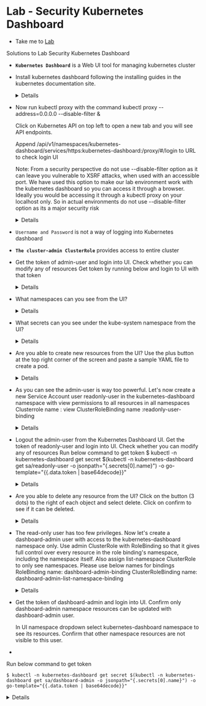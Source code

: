 # Lab - Security Kubernetes Dashboard
  
  - Take me to [Lab](https://kodekloud.com/topic/labs-secure-kubernetes-dashboard/)

Solutions to Lab Security Kubernetes Dashboard

- **`Kubernetes Dashboard`** is a Web UI tool for managing kubernetes cluster

- Install kubernetes dashboard following the installing guides in the kubernetes documentation site.

  <details>
  ```
  $ kubectl apply -f https://raw.githubusercontent.com/kubernetes/dashboard/v2.0.0/aio/deploy/recommended.yaml
  ```
  </details>

- Now run kubectl proxy with the command kubectl proxy --address=0.0.0.0 --disable-filter &

    Click on Kubernetes API on top left to open a new tab and you will see API endpoints.

    Append /api/v1/namespaces/kubernetes-dashboard/services/https:kubernetes-dashboard:/proxy/#/login to URL to check login UI

    Note: From a security perspective do not use --disable-filter option as it can leave you vulnerable to XSRF attacks, when used with an accessible port. We have used this option to make our lab environment work with the kubernetes dashboard so you can access it through a browser. Ideally you would be accessing it through a kubectl proxy on your localhost only. So in actual environments do not use --disable-filter option as its a major security risk

  <details>
  ```
  OK
  ```
  </details>

- `Username and Password` is not a way of logging into Kubernetes dashboard

- **`The cluster-admin ClusterRole`**  provides access to entire cluster

- Get the token of admin-user and login into UI. Check whether you can modify any of resources
Get token by running below and login to UI with that token

  <details>
  ```
  $ kubectl -n kubernetes-dashboard get secret $(kubectl -n kubernetes-dashboard get sa/admin-user -o jsonpath="{.secrets[0].name}") -o go-template="{{.data.token | base64decode}}"

  OK
  ```
  </details>
- What namespaces can you see from the UI?  
  <details>
  ```
  All of the above
  ```
  </details>

- What secrets can you see under the kube-system namespace from the UI?

  <details>
  ```
  All of the above
  ```
  </details>

- Are you able to create new resources from the UI?
Use the plus button at the top right corner of the screen and paste a sample YAML file to create a pod.
  <details>
  ```
  Yes
  ```
  </details>

- As you can see the admin-user is way too powerful. Let's now create a new Service Account user readonly-user in the kubernetes-dashboard namespace with view permissions to all resources in all namespaces
Clusterrole name : view
ClusterRoleBinding name :readonly-user-binding
  <details>
  ```

      cat <<EOF | kubectl apply -f -

      apiVersion: v1

      kind: ServiceAccount

      metadata:

        name: readonly-user

        namespace: kubernetes-dashboard

      EOF

      cat <<EOF | kubectl apply -f -

      apiVersion: rbac.authorization.k8s.io/v1

      kind: ClusterRoleBinding

      metadata:

        name: readonly-user-binding

      roleRef:

        apiGroup: rbac.authorization.k8s.io

        kind: ClusterRole

        name: view

      subjects:

      - kind: ServiceAccount

        name: readonly-user

        namespace: kubernetes-dashboard

      EOF

  ```
  </details>
- Logout the admin-user from the Kubernetes Dashboard UI. Get the token of readonly-user and login into UI.
Check whether you can modify any of resources
Run below command to get token
$ kubectl -n kubernetes-dashboard get secret $(kubectl -n kubernetes-dashboard get sa/readonly-user -o jsonpath="{.secrets[0].name}") -o go-template="{{.data.token | base64decode}}"
  <details>
  ```
  OK
  ```
  </details>
- Are you able to delete any resource from the UI?
Click on the button (3 dots) to the right of each object and select delete. Click on confirm to see if it can be deleted.
  <details>
  ```
  No
  ```
  </details>
- The read-only user has too few privileges. Now let's create a dashboard-admin user with access to the kubernetes-dashboard namespace only.
Use admin ClusterRole with RoleBinding so that it gives full control over every resource in the role binding's namespace, including the namespace itself.
Also assign list-namespace ClusterRole to only see namespaces.
Please use below names for bindings
RoleBinding name: dashboard-admin-binding
ClusterRoleBinding name: dashboard-admin-list-namespace-binding

  <details>
  ```

      cat <<EOF | kubectl apply -f -
      apiVersion: v1
      kind: ServiceAccount
      metadata:
        name: dashboard-admin
        namespace: kubernetes-dashboard
      EOF
      # admin RoleBinding
      cat <<EOF | kubectl apply -f -
      apiVersion: rbac.authorization.k8s.io/v1
      kind: RoleBinding
      metadata:
        name: dashboard-admin-binding
        namespace: kubernetes-dashboard
      roleRef:
        apiGroup: rbac.authorization.k8s.io
        kind: ClusterRole
        name: admin
      subjects:
      - kind: ServiceAccount
        name: dashboard-admin
        namespace: kubernetes-dashboard
      EOF

      ## list-namespace ClusterRoleBinding

      cat <<EOF | kubectl apply -f -
      apiVersion: rbac.authorization.k8s.io/v1
      kind: ClusterRoleBinding
      metadata:
        name: dashboard-admin-list-namespace-binding
      roleRef:
        apiGroup: rbac.authorization.k8s.io
        kind: ClusterRole
        name: list-namespace
      subjects:
      - kind: ServiceAccount
        name: dashboard-admin
        namespace: kubernetes-dashboard
      EOF
   ```
  </details>
- Get the token of dashboard-admin and login into UI. Confirm only dashboard-admin namespace resources can be updated with dashboard-admin user.

  In UI namespace dropdown select kubernetes-dashboard namespace to see its resources. Confirm that other namespace resources are not visible to this user.
-
Run below command to get token

    $ kubectl -n kubernetes-dashboard get secret $(kubectl -n kubernetes-dashboard get sa/dashboard-admin -o jsonpath="{.secrets[0].name}") -o go-template="{{.data.token | base64decode}}"
  <details>
  ```
  OK
  ```
  </details>
